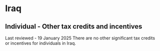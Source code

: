 # Iraq
## Individual - Other tax credits and incentives
Last reviewed - 19 January 2025
There are no other significant tax credits or incentives for individuals in Iraq.
